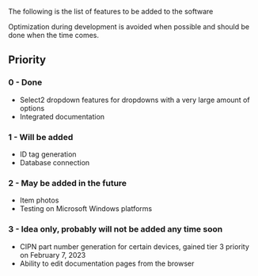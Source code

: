The following is the list of features to be added to the software

Optimization during development is avoided when possible and should be done when the time comes. 


## Priority

### 0 - Done

- Select2 dropdown features for dropdowns with a very large amount of options
- Integrated documentation

### 1 - Will be added

- ID tag generation
- Database connection

### 2 - May be added in the future

- Item photos
- Testing on Microsoft Windows platforms

### 3 - Idea only, probably will not be added any time soon

- CIPN part number generation for certain devices, gained tier 3 priority on February 7, 2023
- Ability to edit documentation pages from the browser
